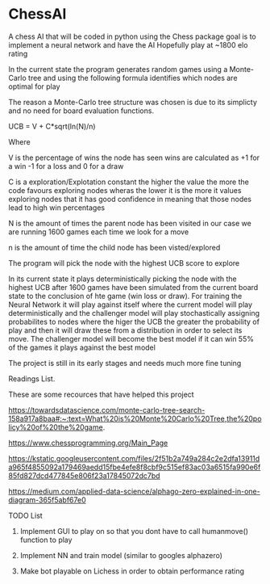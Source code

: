 # ChessAI
 A chess AI that will be coded in python using the Chess package goal is to implement a neural network and have the AI Hopefully play at ~1800 elo rating 
 
In the current state the program generates random games using a Monte-Carlo tree and using the following formula identifies which nodes are optimal for play 

The reason a Monte-Carlo tree structure was chosen is due to its simplicty and no need for board evaluation functions.

UCB = V + C*sqrt(ln(N)/n)

Where 

V is the percentage of wins the node has seen wins are calculated as +1 for a win -1 for a loss and 0 for a draw 

C is a exploration/Explotation constant the higher the value the more the code favours exploring nodes wheras the lower it is the more it values exploring nodes that it has good confidence in meaning that those nodes lead to high win percentages

N is the amount of times the parent node has been visited in our case we are running 1600 games each time we look for a move 

n is the amount of time the child node has been visted/explored 

The program will pick the node with the highest UCB score to explore 

In its current state it plays deterministically picking the node with the highest UCB after 1600 games have been simulated from the current board state to the conclusion of hte game (win loss or draw). For training the Neural Network it will play against itself where the current model will play deterministically and the challenger model will play stochastically assigning probabilites to nodes where the higer the UCB the greater the probability of play and then it will draw these from a distribution in order to select its move. The challenger model will become the best model if it can win 55% of the games it plays against the best model 

The project is still in its early stages and needs much more fine tuning 

Readings List.

These are some recources that have helped this project

https://towardsdatascience.com/monte-carlo-tree-search-158a917a8baa#:~:text=What%20is%20Monte%20Carlo%20Tree,the%20policy%20of%20the%20game.

https://www.chessprogramming.org/Main_Page

https://kstatic.googleusercontent.com/files/2f51b2a749a284c2e2dfa13911da965f4855092a179469aedd15fbe4efe8f8cbf9c515ef83ac03a6515fa990e6f85fd827dcd477845e806f23a17845072dc7bd

https://medium.com/applied-data-science/alphago-zero-explained-in-one-diagram-365f5abf67e0

TODO List 

1. Implement GUI to play on so that you dont have to call humanmove() function to play 

2. Implement NN and train model (similar to googles alphazero)

3. Make bot playable on Lichess in order to obtain performance rating

